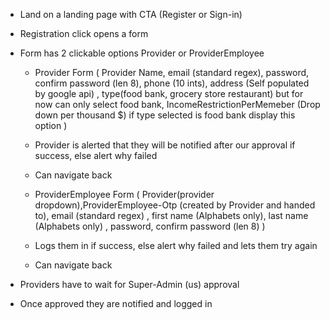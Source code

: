 - Land on a landing page with CTA (Register or Sign-in)

- Registration click opens a form

- Form has 2 clickable options Provider or ProviderEmployee
  * Provider Form ( Provider Name, email (standard regex), password, confirm password (len 8), phone (10 ints), address (Self populated by google api) , type(food bank, grocery store restaurant) but for now can only select food bank,
    IncomeRestrictionPerMemeber (Drop down per thousand $) if type selected is food bank display this option )
  * Provider is alerted that they will be notified after our approval if success, else alert why failed
  * Can navigate back
  
  * ProviderEmployee Form ( Provider(provider dropdown),ProviderEmployee-Otp (created by Provider and handed to), email (standard regex) , first name (Alphabets only), last name (Alphabets only) , password, confirm password (len 8) )
  * Logs them in if success, else alert why failed and lets them try again
  * Can navigate back

- Providers have to wait for Super-Admin (us) approval

- Once approved they are notified and logged in
